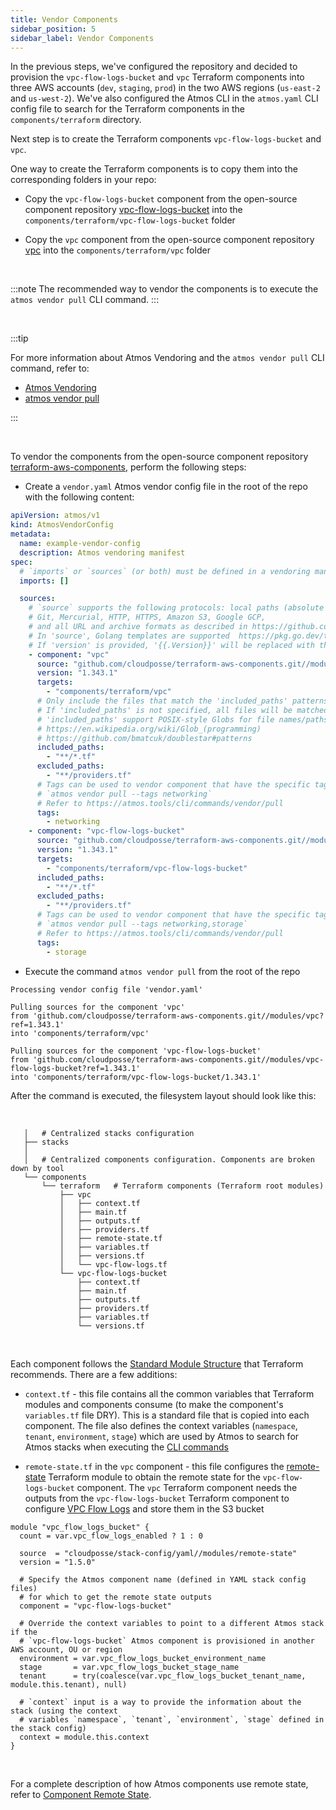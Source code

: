 ```yaml
---
title: Vendor Components
sidebar_position: 5
sidebar_label: Vendor Components
---
```


In the previous steps, we've configured the repository and decided to provision the `vpc-flow-logs-bucket` and `vpc` Terraform
components into three AWS accounts (`dev`, `staging`, `prod`) in the two AWS regions (`us-east-2` and `us-west-2`).
We've also configured the Atmos CLI in the `atmos.yaml` CLI config file to search for the Terraform components in
the `components/terraform` directory.

Next step is to create the Terraform components `vpc-flow-logs-bucket` and `vpc`.

One way to create the Terraform components is to copy them into the corresponding folders in your repo:

- Copy the `vpc-flow-logs-bucket` component from the open-source component repository
  [vpc-flow-logs-bucket](https://github.com/cloudposse/terraform-aws-components/tree/main/modules/vpc-flow-logs-bucket)
  into the `components/terraform/vpc-flow-logs-bucket` folder

- Copy the `vpc` component from the open-source component repository
  [vpc](https://github.com/cloudposse/terraform-aws-components/tree/main/modules/vpc)
  into the `components/terraform/vpc` folder

<br/>

:::note
The recommended way to vendor the components is to execute the `atmos vendor pull` CLI command.
:::

<br/>

:::tip

For more information about Atmos Vendoring and the `atmos vendor pull` CLI command, refer to:

- [Atmos Vendoring](/core-concepts/vendoring)
- [atmos vendor pull](/cli/commands/vendor/pull)

:::

<br/>

To vendor the components from the open-source component repository [terraform-aws-components](https://github.com/cloudposse/terraform-aws-components),
perform the following steps:

- Create a `vendor.yaml` Atmos vendor config file in the root of the repo with the following content:

```yaml title="vendor.yaml"
apiVersion: atmos/v1
kind: AtmosVendorConfig
metadata:
  name: example-vendor-config
  description: Atmos vendoring manifest
spec:
  # `imports` or `sources` (or both) must be defined in a vendoring manifest
  imports: []

  sources:
    # `source` supports the following protocols: local paths (absolute and relative), OCI (https://opencontainers.org),
    # Git, Mercurial, HTTP, HTTPS, Amazon S3, Google GCP,
    # and all URL and archive formats as described in https://github.com/hashicorp/go-getter.
    # In 'source', Golang templates are supported  https://pkg.go.dev/text/template.
    # If 'version' is provided, '{{.Version}}' will be replaced with the 'version' value before pulling the files from 'source'.
    - component: "vpc"
      source: "github.com/cloudposse/terraform-aws-components.git//modules/vpc?ref={{.Version}}"
      version: "1.343.1"
      targets:
        - "components/terraform/vpc"
      # Only include the files that match the 'included_paths' patterns.
      # If 'included_paths' is not specified, all files will be matched except those that match the patterns from 'excluded_paths'.
      # 'included_paths' support POSIX-style Globs for file names/paths (double-star `**` is supported).
      # https://en.wikipedia.org/wiki/Glob_(programming)
      # https://github.com/bmatcuk/doublestar#patterns
      included_paths:
        - "**/*.tf"
      excluded_paths:
        - "**/providers.tf"
      # Tags can be used to vendor component that have the specific tags
      # `atmos vendor pull --tags networking`
      # Refer to https://atmos.tools/cli/commands/vendor/pull
      tags:
        - networking
    - component: "vpc-flow-logs-bucket"
      source: "github.com/cloudposse/terraform-aws-components.git//modules/vpc-flow-logs-bucket?ref={{.Version}}"
      version: "1.343.1"
      targets:
        - "components/terraform/vpc-flow-logs-bucket"
      included_paths:
        - "**/*.tf"
      excluded_paths:
        - "**/providers.tf"
      # Tags can be used to vendor component that have the specific tags
      # `atmos vendor pull --tags networking,storage`
      # Refer to https://atmos.tools/cli/commands/vendor/pull
      tags:
        - storage
```

- Execute the command `atmos vendor pull` from the root of the repo

```text
Processing vendor config file 'vendor.yaml'

Pulling sources for the component 'vpc' 
from 'github.com/cloudposse/terraform-aws-components.git//modules/vpc?ref=1.343.1' 
into 'components/terraform/vpc'

Pulling sources for the component 'vpc-flow-logs-bucket' 
from 'github.com/cloudposse/terraform-aws-components.git//modules/vpc-flow-logs-bucket?ref=1.343.1' 
into 'components/terraform/vpc-flow-logs-bucket/1.343.1'
```

After the command is executed, the filesystem layout should look like this:

<br/>

```console
   │   # Centralized stacks configuration
   ├── stacks
   │  
   │   # Centralized components configuration. Components are broken down by tool
   └── components
       └── terraform   # Terraform components (Terraform root modules)
           ├── vpc
           │   ├── context.tf
           │   ├── main.tf
           │   ├── outputs.tf
           │   ├── providers.tf
           │   ├── remote-state.tf
           │   ├── variables.tf
           │   ├── versions.tf
           │   └── vpc-flow-logs.tf
           └── vpc-flow-logs-bucket
               ├── context.tf
               ├── main.tf
               ├── outputs.tf
               ├── providers.tf
               ├── variables.tf
               └── versions.tf
```

<br/>

Each component follows the [Standard Module Structure](https://developer.hashicorp.com/terraform/language/modules/develop/structure) that Terraform
recommends. There are a few additions:

- `context.tf` - this file contains all the common variables that Terraform modules and components consume (to make the component's `variables.tf`
  file DRY). This is a standard file that is copied into each component. The file also defines the context
  variables (`namespace`, `tenant`, `environment`, `stage`) which are used by Atmos to search for Atmos stacks when executing
  the [CLI commands](/cli/cheatsheet)

- `remote-state.tf` in the `vpc` component - this file configures the
  [remote-state](https://github.com/cloudposse/terraform-yaml-stack-config/tree/main/modules/remote-state) Terraform module to obtain the remote state
  for the `vpc-flow-logs-bucket` component. The `vpc` Terraform component needs the outputs from the `vpc-flow-logs-bucket` Terraform component to
  configure [VPC Flow Logs](https://docs.aws.amazon.com/vpc/latest/userguide/flow-logs.html) and store them in the S3 bucket

```hcl title="components/terraform/vpc/remote-state.tf"
module "vpc_flow_logs_bucket" {
  count = var.vpc_flow_logs_enabled ? 1 : 0

  source  = "cloudposse/stack-config/yaml//modules/remote-state"
  version = "1.5.0"

  # Specify the Atmos component name (defined in YAML stack config files) 
  # for which to get the remote state outputs
  component = "vpc-flow-logs-bucket"

  # Override the context variables to point to a different Atmos stack if the 
  # `vpc-flow-logs-bucket` Atmos component is provisioned in another AWS account, OU or region
  environment = var.vpc_flow_logs_bucket_environment_name
  stage       = var.vpc_flow_logs_bucket_stage_name
  tenant      = try(coalesce(var.vpc_flow_logs_bucket_tenant_name, module.this.tenant), null)

  # `context` input is a way to provide the information about the stack (using the context
  # variables `namespace`, `tenant`, `environment`, `stage` defined in the stack config)
  context = module.this.context
}
```

<br/>

For a complete description of how Atmos components use remote state, refer to [Component Remote State](/core-concepts/components/remote-state).
